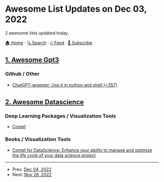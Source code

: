 # Awesome List Updates on Dec 03, 2022

2 awesome lists updated today.

[🏠 Home](/README.md) · [🔍 Search](https://www.trackawesomelist.com/search/) · [🔥 Feed](https://www.trackawesomelist.com/rss.xml) · [📮 Subscribe](https://trackawesomelist.us17.list-manage.com/subscribe?u=d2f0117aa829c83a63ec63c2f&id=36a103854c)



## [1. Awesome Gpt3](/content/elyase/awesome-gpt3/README.md)

### Github / Other

*   [ChatGPT-wrapper: Use it in python and shell (⭐357)](https://github.com/mmabrouk/chatgpt-wrapper)

## [2. Awesome Datascience](/content/academic/awesome-datascience/README.md)

### Deep Learning Packages / Visualization Tools

*   [Comet](https://www.comet.com/site/products/ml-experiment-tracking/?utm_source=awesome-datascience)

### Books / Visualization Tools

*   [Comet for DataScience: Enhance your ability to manage and optimize the life cycle of your data science project](https://www.amazon.com/Comet-Data-Science-Enhance-optimize/dp/1801814430)

---

- Prev: [Dec 04, 2022](/content/2022/12/04/README.md)
- Next: [Nov 26, 2022](/content/2022/11/26/README.md)